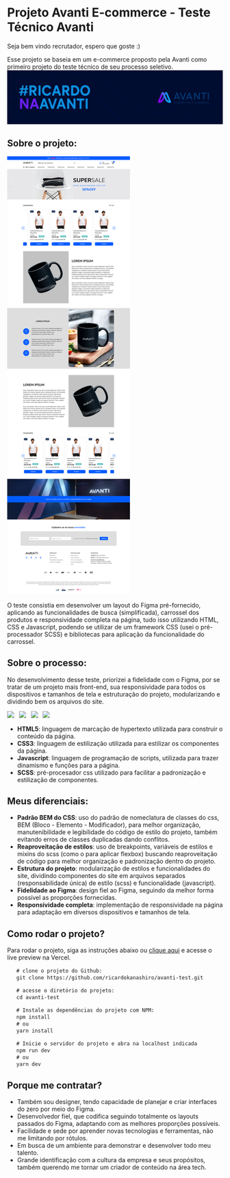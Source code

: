 # Projeto Avanti E-commerce - Teste Técnico Avanti

<p>Seja bem vindo recrutador, espero que goste :)</p>
Esse projeto se baseia em um e-commerce proposto pela Avanti como primeiro projeto do teste técnico de seu processo seletivo.

<img src="./assets/banner-avanti.png">

## Sobre o projeto:

<img src="./assets/showcase.png">

O teste consistia em desenvolver um layout do Figma pré-fornecido, aplicando as funcionalidades de busca (simplificada), carrossel dos produtos e responsividade completa na página, tudo isso utilizando HTML, CSS e Javascript, podendo se utilizar de um framework CSS (usei o pré-processador SCSS) e bibliotecas para aplicação da funcionalidade do carrossel.

## Sobre o processo:

No desenvolvimento desse teste, priorizei a fidelidade com o Figma, por se tratar de um projeto mais front-end, sua responsividade para todos os dispositivos e tamanhos de tela e estruturação do projeto, modularizando e dividindo bem os arquivos do site.

<img src="https://img.shields.io/badge/HTML-000?style=for-the-badge&logo=html5&logoColor=E34F26" /> &nbsp;
<img src="https://img.shields.io/badge/CSS-000?style=for-the-badge&logo=css3&logoColor=1572B6" /> &nbsp;
<img src="https://img.shields.io/badge/JavaScript-000?style=for-the-badge&logo=javascript&logoColor=F7DF1E" /> &nbsp;
<img src="https://img.shields.io/badge/Sass-000?style=for-the-badge&logo=sass&logoColor=CC6699" />
&nbsp;

- <b>HTML5</b>: linguagem de marcação de hypertexto utilizada para construir o conteúdo da página.
- <b>CSS3</b>: linguagem de estilização utilizada para estilizar os componentes da página.
- <b>Javascript</b>: linguagem de programação de scripts, utilizada para trazer dinamismo e funções para a página.
- <b>SCSS</b>: pré-procesador css utilizado para facilitar a padronização e estilização de componentes.

## Meus diferenciais:

- <b>Padrão BEM do CSS</b>: uso do padrão de nomeclatura de classes do css, BEM (Bloco - Elemento - Modificador), para melhor organização, manutenibilidade e legibilidade do código de estilo do projeto, também evitando erros de classes duplicadas dando conflitos.
- <b>Reaproveitação de estilos</b>: uso de breakpoints, variáveis de estilos e mixins do scss (como o para aplicar flexbox) buscando reaproveitação de código para melhor organização e padronização dentro do projeto.
- <b>Estrutura do projeto</b>: modularização de estilos e funcionalidades do site, dividindo componentes do site em arquivos separados (responsabilidade única) de estilo (scss) e funcionalidade (javascript).
- <b>Fidelidade ao Figma</b>: design fiel ao Figma, seguindo da melhor forma possível as proporções fornecidas.
- <b>Responsividade completa</b>: implementação de responsividade na página para adaptação em diversos dispositivos e tamanhos de tela.

## Como rodar o projeto?

Para rodar o projeto, siga as instruções abaixo ou <a href="https://avanti-github-test.vercel.app/">clique aqui</a> e acesse o live preview na Vercel.

```shell
   # clone o projeto do Github:
   git clone https://github.com/ricardokanashiro/avanti-test.git
```
```shell
   # acesse o diretório do projeto:
   cd avanti-test
```
```shell
   # Instale as dependências do projeto com NPM:
   npm install
   # ou
   yarn install
```

```shell
   # Inicie o servidor do projeto e abra na localhost indicada
   npm run dev
   # ou
   yarn dev
```

## Porque me contratar?

- Também sou designer, tendo capacidade de planejar e criar interfaces do zero por meio do Figma.
- Desenvolvedor fiel, que codifica seguindo totalmente os layouts passados do Figma, adaptando com as melhores proporções possíveis.
- Facilidade e sede por aprender novas tecnologias e ferramentas, não me limitando por rótulos.
- Em busca de um ambiente para demonstrar e desenvolver todo meu talento.
- Grande identificação com a cultura da empresa e seus propósitos, também querendo me tornar um criador de conteúdo na área tech.
